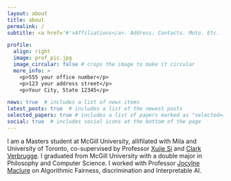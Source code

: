 ```yaml
---
layout: about
title: about
permalink: /
subtitle: <a href='#'>Affiliations</a>. Address. Contacts. Moto. Etc.

profile:
  align: right
  image: prof_pic.jpg
  image_circular: false # crops the image to make it circular
  more_info: >
    <p>555 your office number</p>
    <p>123 your address street</p>
    <p>Your City, State 12345</p>

news: true  # includes a list of news items
latest_posts: true  # includes a list of the newest posts
selected_papers: true # includes a list of papers marked as "selected={true}"
social: true  # includes social icons at the bottom of the page
---
```


I am a Masters student at McGill University, allifilated with Mila and University of Toronto, co-supervised by Professor [Xujie Si](https://www.cs.toronto.edu/~six/) and [Clark Verbrugge](https://www.sable.mcgill.ca/~clump/). I graduated from McGill University with a double major in Philosophy and Computer Science. I worked with Professor [Jocylne Maclure](https://www.mcgill.ca/philosophy/jocelyn-maclure) on Algorithmic Fairness, discrimination and Interpretable AI. 